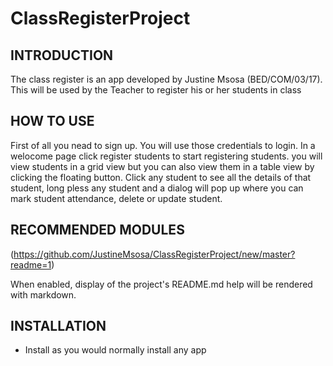# ClassRegisterProject

INTRODUCTION
------------

The class register is an app developed by Justine Msosa (BED/COM/03/17). This will be used by the
Teacher to register his or her students in class 

HOW TO USE
----------

First of all you nead to sign up. You will use those
credentials to login. In a welocome page click register students to start registering students.
you will view students in a grid view but you can also view them in a table view by clicking the floating button.
Click any student to see all the details of that student, long pless any student and a dialog will pop up
where you can mark student attendance, delete or update student.  

RECOMMENDED MODULES
-------------------

   (https://github.com/JustineMsosa/ClassRegisterProject/new/master?readme=1)

   When enabled, display of the project's README.md help will be rendered
   with markdown.

INSTALLATION
------------
 
 * Install as you would normally install any app 
